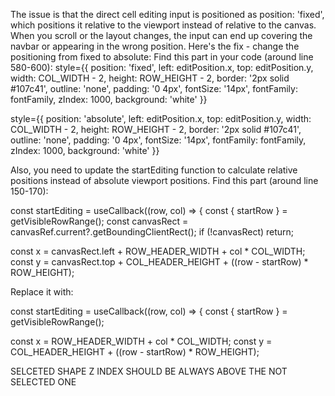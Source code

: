The issue is that the direct cell editing input is positioned as position: 'fixed', which positions it relative to the viewport instead of relative to the canvas. When you scroll or the layout changes, the input can end up covering the navbar or appearing in the wrong position.
Here's the fix - change the positioning from fixed to absolute:
Find this part in your code (around line 580-600):
style={{
  position: 'fixed',
  left: editPosition.x,
  top: editPosition.y,
  width: COL_WIDTH - 2,
  height: ROW_HEIGHT - 2,
  border: '2px solid #107c41',
  outline: 'none',
  padding: '0 4px',
  fontSize: '14px',
  fontFamily: fontFamily,
  zIndex: 1000,
  background: 'white'
}}


style={{
  position: 'absolute',
  left: editPosition.x,
  top: editPosition.y,
  width: COL_WIDTH - 2,
  height: ROW_HEIGHT - 2,
  border: '2px solid #107c41',
  outline: 'none',
  padding: '0 4px',
  fontSize: '14px',
  fontFamily: fontFamily,
  zIndex: 1000,
  background: 'white'
}}



Also, you need to update the startEditing function to calculate relative positions instead of absolute viewport positions. Find this part (around line 150-170):


const startEditing = useCallback((row, col) => {
  const { startRow } = getVisibleRowRange();
  const canvasRect = canvasRef.current?.getBoundingClientRect();
  if (!canvasRect) return;

  const x = canvasRect.left + ROW_HEADER_WIDTH + col * COL_WIDTH;
  const y = canvasRect.top + COL_HEADER_HEIGHT + ((row - startRow) * ROW_HEIGHT);

Replace it with:


const startEditing = useCallback((row, col) => {
  const { startRow } = getVisibleRowRange();

  const x = ROW_HEADER_WIDTH + col * COL_WIDTH;
  const y = COL_HEADER_HEIGHT + ((row - startRow) * ROW_HEIGHT);


SELCETED SHAPE Z INDEX SHOULD BE ALWAYS ABOVE THE NOT SELECTED ONE

